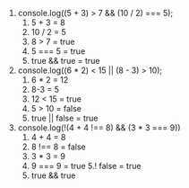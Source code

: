 1) console.log((5 + 3) > 7 && (10 / 2) === 5);
    1. 5 + 3 = 8
    1. 10 / 2 = 5
    3. 8 > 7 = true
    4. 5 === 5 = true
    5. true && true = true
2) console.log((6 * 2) < 15 || (8 - 3) > 10);
    1. 6 * 2 = 12
    2. 8-3 = 5
    3. 12 < 15 = true
    4. 5 > 10 = false
    5. true || false = true
3) console.log(!(4 + 4 !== 8) && (3 * 3 === 9))
    1. 4 + 4 = 8 
    2. 8 !== 8 = false
    3. 3 * 3 = 9 
    4. 9 === 9 = true
    5.! false = true
    6. true && true